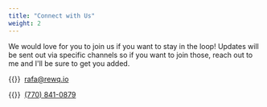 ```yaml
---
title: "Connect with Us"
weight: 2
---
```


We would love for you to join us if you want to stay in the loop!
Updates will be sent out via specific channels so if you want to join those, reach out to me and I'll be sure to get you added.

{{<icon class="fa fa-envelope">}}&nbsp;&nbsp;[rafa@rewq.io](mailto:rafa@rewq.io)

{{<icon class="fa fa-mobile-phone fa-lg">}}&nbsp;&nbsp;[(770) 841-0879](tel:+17708410879)
